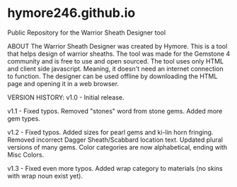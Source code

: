 # hymore246.github.io
Public Repository for the Warrior Sheath Designer tool

ABOUT
The Warrior Sheath Designer was created by Hymore.
This is a tool that helps design of warrior sheaths. The tool was made for the Gemstone 4 community
and is free to use and open sourced. The tool uses only HTML and client side javascript. Meaning, it
doesn't need an internet connection to function. The designer can be used offline by downloading
the HTML page and opening it in a web browser.

VERSION HISTORY:
v1.0  - Initial release.

v1.1  - Fixed typos. Removed "stones" word from stone gems. Added more gem types.

v1.2  - Fixed typos. Added sizes for pearl gems and ki-lin horn fringing.
        Removed incorrect Dagger Sheath/Scabbard location text.
        Updated plural versions of many gems.
         Color categories are now alphabetical, ending with Misc Colors.
         
v1.3  - Fixed even more typos.
        Added wrap category to materials (no skins with wrap noun exist yet).
